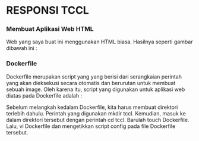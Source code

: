 # RESPONSI TCCL

### Membuat Aplikasi Web HTML

Web yang saya buat ini menggunakan HTML biasa. Hasilnya seperti gambar dibawah ini :

### Dockerfile
Dockerfile merupakan script yang yang berisi dari serangkaian perintah yang akan dieksekusi secara otomatis dan berurutan untuk membuat sebuah image. Oleh karena itu, script yang digunakan untuk aplikasi web diatas pada Dockerfile adalah :


Sebelum melangkah kedalam Dockerfile, kita harus membuat direktori terlebih dahulu. Perintah yang digunakan mkdir tccl. Kemudian, masuk ke dalam direktori tersebut dengan perintah cd tccl. Barulah touch Dockerfile. Lalu, vi Dockerfile dan mengetikkan script config pada file Dockerfile tersebut.

